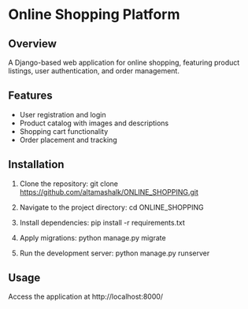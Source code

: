 # Online Shopping Platform

## Overview
A Django-based web application for online shopping, featuring product listings, user authentication, and order management.

## Features
- User registration and login
- Product catalog with images and descriptions
- Shopping cart functionality
- Order placement and tracking

## Installation
1. Clone the repository:
   git clone https://github.com/altamashalk/ONLINE_SHOPPING.git

2. Navigate to the project directory:
   cd ONLINE_SHOPPING

3. Install dependencies:
   pip install -r requirements.txt

4. Apply migrations:
   python manage.py migrate

5. Run the development server:
   python manage.py runserver

## Usage
Access the application at http://localhost:8000/
